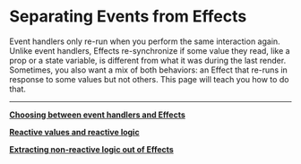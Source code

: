 # Separating Events from Effects

Event handlers only re-run when you perform the same interaction again. Unlike event handlers, Effects re-synchronize if some value they read, like a prop or a state variable, is different from what it was during the last render. Sometimes, you also want a mix of both behaviors: an Effect that re-runs in response to some values but not others. This page will teach you how to do that.

---

[**Choosing between event handlers and Effects**](Separating%20Events%20from%20Effects%201b2aeacbb299811cac33ddbf78a032e1/Choosing%20between%20event%20handlers%20and%20Effects%201b2aeacbb2998149997df0b4304ea505.md)

[**Reactive values and reactive logic**](Separating%20Events%20from%20Effects%201b2aeacbb299811cac33ddbf78a032e1/Reactive%20values%20and%20reactive%20logic%201b2aeacbb2998150b422d996a8a6fbd4.md)

[**Extracting non-reactive logic out of Effects**](Separating%20Events%20from%20Effects%201b2aeacbb299811cac33ddbf78a032e1/Extracting%20non-reactive%20logic%20out%20of%20Effects%201b2aeacbb29981908db5cf793a94a3a8.md)